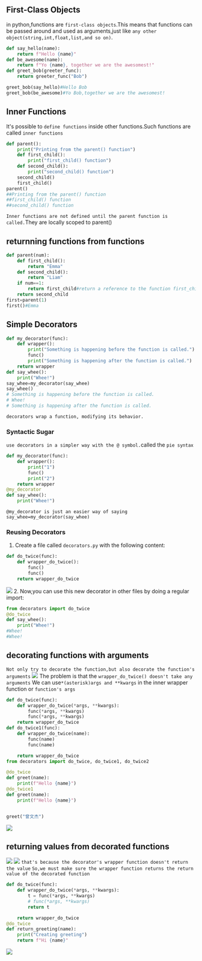 ## First-Class Objects
in python,functions are `first-class objects`.This means that functions can be passed around and used as arguments,just like `any other object(string,int,float,list,and so on)`.
```py
def say_hello(name):
    return f"Hello {name}"
def be_awesome(name):
    return f"Yo {name}, together we are the awesomest!"
def greet_bob(greeter_func):
    return greeter_func("Bob")

greet_bob(say_hello)#Hello Bob
greet_bob(be_awesome)#Yo Bob,together we are the awesomest!
```
## Inner Functions
It's possible to `define functions` inside other functions.Such functions are called `inner functions`
```py
def parent():
    print("Printing from the parent() function")
    def first_child():
        print("first_child() function")
    def second_child():
        print("second_child() function")
    second_child()
    first_child()
parent()
##Printing from the parent() function
##first_child() function
##second_child() function
```
`Inner functions are not defined until the parent function is called.`They are locally scoped to parent()
## returnning functions from functions
```py
def parent(num):
    def first_child():
        return "Emma"
    def second_child():
        return "Liam"
    if num==1:
        return first_child#return a reference to the function first_child
    return second_child
first=parent(1)
first()#Emma
```
## Simple Decorators
```py
def my_decorator(func):
    def wrapper():
        print("Something is happening before the function is called.")
        func()
        print("Something is happening after the function is called.")
    return wrapper
def say_whee():
    print("Whee!")
say_whee=my_decorator(say_whee)
say_whee()
# Something is happening before the function is called.
# Whee!
# Something is happening after the function is called.
```
`decorators wrap a function, modifying its behavior.`
### Syntactic Sugar
`use decorators in a simpler way with the @ symbol.`called the `pie syntax`
```py
def my_decorator(func):
    def wrapper():
        print("1")
        func()
        print("2")
    return wrapper
@my_decorator
def say_whee():
    print("Whee!")
```
`@my_decorator is just an easier way of saying say_whee=my_decorator(say_whee)`
### Reusing Decorators
1. Create a file called `decorators.py` with the following content:
```py
def do_twice(func):
    def wrapper_do_twice():
        func()
        func()
    return wrapper_do_twice
```
![](../../images/2022-04-25-20-19-23.png)
2. Now,you can use this new decorator in other files by doing a regular import:
```py
from decorators import do_twice
@do_twice
def say_whee():
    print("Whee!")
#Whee!
#Whee!
```

## decorating functions with arguments
`Not only try to decorate the function,but also decorate the function's arguments`
![](../../images/2022-04-25-20-22-52.png)
The problem is that the `wrapper_do_twice() doesn't take any arguments` 
We can use`*(asterisk)args and **kwargs` in the inner wrapper function or `function's args`
```py
def do_twice(func):
    def wrapper_do_twice(*args, **kwargs):
        func(*args, **kwargs)
        func(*args, **kwargs)
    return wrapper_do_twice
def do_twice1(func):
    def wrapper_do_twice(name):
        func(name)
        func(name)

    return wrapper_do_twice
from decorators import do_twice, do_twice1, do_twice2

@do_twice
def greet(name):
    print(f"Hello {name}")
@do_twice1
def greet(name):
    print(f"Hello {name}")


greet("曾文杰")
```
![](../../images/2022-04-25-20-35-26.png)
## returning values from decorated functions
![](../../images/2022-04-25-21-21-56.png)
![](../../images/2022-04-25-21-21-42.png)
`that's because the decorator's wrapper function doesn't return the value`
`So,we must make sure the wrapper function returns the return value of the decorated function`
```py
def do_twice(func):
    def wrapper_do_twice(*args, **kwargs):
        t = func(*args, **kwargs)
        # func(*args, **kwargs)
        return t

    return wrapper_do_twice
@do_twice
def return_greeting(name):
    print("Creating greeting")
    return f"Hi {name}"
```
![](../../images/2022-04-25-21-23-44.png)